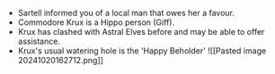 - Sartell informed you of a local man that owes her a favour. 
- Commodore Krux is a Hippo person (Giff). 
- Krux has clashed with Astral Elves before and may be able to offer assistance. 
- Krux's usual watering hole is the 'Happy Beholder'
![[Pasted image 20241020162712.png]]